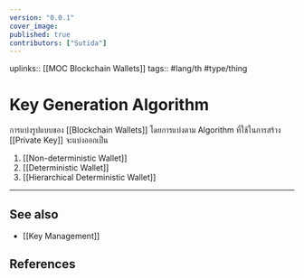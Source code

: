 ```yaml
---
version: "0.0.1"
cover_image:
published: true
contributors: ["Sutida"]
---
```

uplinks:: [[MOC Blockchain Wallets]]
tags:: #lang/th #type/thing

# Key Generation Algorithm
การแบ่งรูปแบบของ [[Blockchain Wallets]] โดยการแบ่งตาม Algorithm ที่ใช้ในการสร้าง [[Private Key]] จะแบ่งออกเป็น 
1. [[Non-deterministic Wallet]]
2. [[Deterministic Wallet]] 
3. [[Hierarchical Deterministic Wallet]]

---
## See also
- [[Key Management]]
## References
